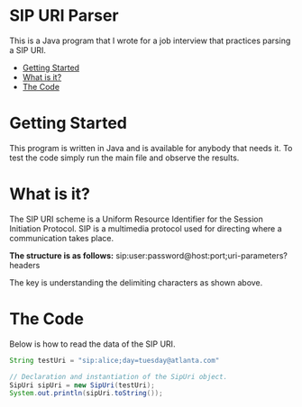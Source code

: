 # SIP URI Parser #

This is a Java program that I wrote for a job interview that practices parsing
a SIP URI.

* [Getting Started](#gettingstarted)
* [What is it?](#whatisit)
* [The Code](#thecode)

Getting Started <a name="gettingstarted"></a>
===============
This program is written in Java and is available for anybody that needs it. To
test the code simply run the main file and observe the results.

What is it? <a name="whatisit"></a>
===========

The SIP URI scheme is a Uniform Resource Identifier for the Session Initiation
Protocol. SIP is a multimedia protocol used for directing where a communication
takes place.

__The structure is as follows:__ sip:user:password@host:port;uri-parameters?headers

The key is understanding the delimiting characters as shown above.

The Code <a name="thecode"></a>
==============

Below is how to read the data of the SIP URI.

```Java
String testUri = "sip:alice;day=tuesday@atlanta.com"

// Declaration and instantiation of the SipUri object.
SipUri sipUri = new SipUri(testUri);
System.out.println(sipUri.toString());
```
